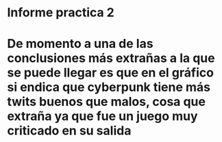 # Informe practica 2

# De momento a una de las conclusiones más extrañas a la que se puede llegar es que en el gráfico si endica que cyberpunk tiene más twits buenos que malos, cosa que extraña ya que fue un juego muy criticado en su salida
